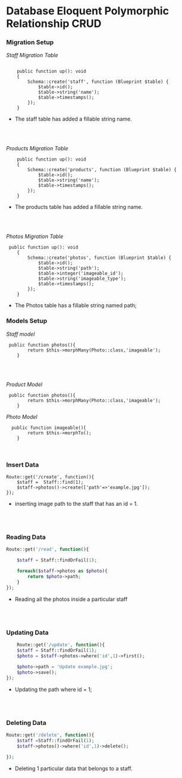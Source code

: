 # Database Eloquent Polymorphic Relationship CRUD


### Migration Setup

*Staff Migration Table*
```code 
   
    public function up(): void
    {
        Schema::create('staff', function (Blueprint $table) {
            $table->id();
            $table->string('name');
            $table->timestamps();
        });
    }
```
-  The staff table has added a fillable string name.

<br>
<br>

*Products Migration Table*

```code
    public function up(): void
    {
        Schema::create('products', function (Blueprint $table) {
            $table->id();
            $table->string('name');
            $table->timestamps();
        });
    }
 ```
-  The products table has added a fillable string name.

<br>
<br>

*Photos Migration Table*

```code 
 public function up(): void
    {
        Schema::create('photos', function (Blueprint $table) {
            $table->id();
            $table->string('path');
            $table->integer('imageable_id');
            $table->string('imageable_type');
            $table->timestamps();
        });
    }
```
- The Photos table has a fillable string named path;


### Models Setup

*Staff model*
```code
 public function photos(){
        return $this->morphMany(Photo::class,'imageable');
    }
```

<br>
<br>

*Product Model*

```code 
 public function photos(){
        return $this->morphMany(Photo::class,'imageable');
    }
```

*Photo Model*
```code
  public function imageable(){
        return $this->morphTo();
    }
```

<br>



### Insert Data
```code
Route::get('/create', function(){
    $staff =  Staff::find(1);
    $staff->photos()->create(['path'=>'example.jpg']);
}); 
```
- inserting image path to the staff that has an id = 1.


<br>
<br>

### Reading Data

```php
Route::get('/read', function(){

    $staff = Staff::findOrFail(1);

    foreach($staff->photos as $photo){
        return $photo->path;
    }
});
```
- Reading all the photos inside a particular staff

<br>
<br>

### Updating Data
```php 
    Route::get('/update', function(){
    $staff = Staff::findOrFail(1);
    $photo = $staff->photos->where('id',1)->first();
    
    $photo->path = 'Update example.jpg';
    $photo->save();
});
```
- Updating the path where id = 1;

<br>
<br>

### Deleting Data

```php
Route::get('/delete', function(){
    $staff =Staff::findOrFail(1);
    $staff->photos()->where('id',1)->delete();

});
```

- Deleting 1 particular data that belongs to a staff.

